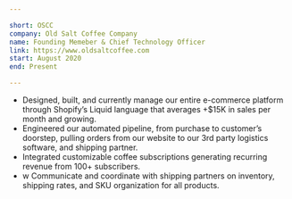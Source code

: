 ```yaml
---

short: OSCC
company: Old Salt Coffee Company
name: Founding Memeber & Chief Technology Officer
link: https://www.oldsaltcoffee.com
start: August 2020
end: Present

---
```


- Designed, built, and currently manage our entire e-commerce platform through Shopify’s Liquid language that averages +$15K in sales per month and growing.
- Engineered our automated pipeline, from purchase to customer’s doorstep, pulling orders from our website to our 3rd party logistics software, and shipping partner.
- Integrated customizable coffee subscriptions generating recurring revenue from 100+ subscribers.
- w	Communicate and coordinate with shipping partners on inventory, shipping rates, and SKU organization for all products. 